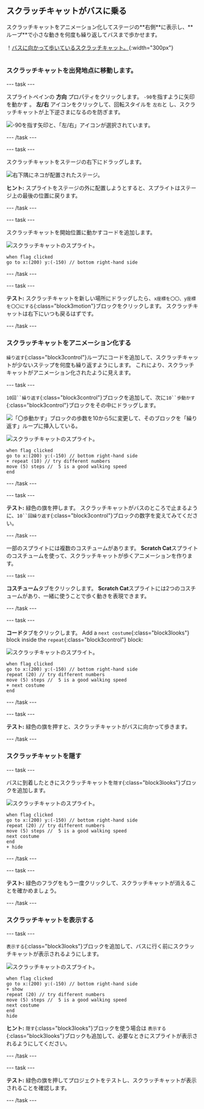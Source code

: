 ## スクラッチキャットがバスに乗る

<div style="display: flex; flex-wrap: wrap">
<div style="flex-basis: 200px; flex-grow: 1; margin-right: 15px;">
スクラッチキャットをアニメーション化してステージの**右側**に表示し、**ループ**で小さな動きを何度も繰り返してバスまで歩かせます。 
</div>
<div>

！[バスに向かって歩いているスクラッチキャット。](images/cat-catches-bus.png){:width="300px"}

</div>
</div>

### スクラッチキャットを出発地点に移動します。

--- task ---

スプライトペインの **方向** プロパティをクリックします。 `-90`を指すように矢印を動かす 。 **左/右** アイコンをクリックして、回転スタイルを `左右`と し、スクラッチキャットが上下逆さまになるのを防ぎます。

![-90を指す矢印と、「左/右」アイコンが選択されています。](images/sprite-pane-direction.png)

--- /task ---

--- task ---

スクラッチキャットをステージの右下にドラッグします。

![右下隅にネコが配置されたステージ。](images/bottom-right-cat.png)

**ヒント:** スプライトをステージの外に配置しようとすると、スプライトはステージ上の最後の位置に戻ります。

--- /task ---

--- task ---

スクラッチキャットを開始位置に動かすコードを追加します。

![スクラッチキャットのスプライト。](images/scratch-cat-sprite.png)

```blocks3
when flag clicked
go to x:(200) y:(-150) // bottom right-hand side
```

--- /task ---

--- task ---

**テスト:** スクラッチキャットを新しい場所にドラッグしたら、`x座標を〇〇、y座標を〇〇にする`{:class="block3motion"}ブロックをクリックします。 スクラッチキャットは右下にいつも戻るはずです。

--- /task ---

### スクラッチキャットをアニメーション化する

`繰り返す`{:class="block3control"}ループにコードを追加して、スクラッチキャットが少ないステップを何度も繰り返すようにします。 これにより、スクラッチキャットがアニメーション化されたように見えます。

--- task ---

`10回``繰り返す`{:class="block3control"}ブロックを追加して、次に`10``歩動かす`{:class="block3control"}ブロックをその中にドラッグします。

![「〇歩動かす」ブロックの歩数を10から5に変更して、そのブロックを「繰り返す」ループに挿入している。](images/block-into-loop.gif)

![スクラッチキャットのスプライト。](images/scratch-cat-sprite.png)

```blocks3
when flag clicked
go to x:(200) y:(-150) // bottom right-hand side
+ repeat (10) // try different numbers
move (5) steps //  5 is a good walking speed
end
```

--- /task ---

--- task ---

**テスト:** 緑色の旗を押します。 スクラッチキャットがバスのところで止まるように、`10``回繰り返す`{:class="block3control"}ブロックの数字を変えてみてください。

--- /task ---

一部のスプライトには複数のコスチュームがあります。 **Scratch Cat**スプライトのコスチュームを使って、スクラッチキャットが歩くアニメーションを作ります。

--- task ---

**コスチューム**タブをクリックします。 **Scratch Cat**スプライトには2つのコスチュームがあり、一緒に使うことで歩く動きを表現できます。

--- /task ---

--- task ---

**コード**タブをクリックします。 Add a `next costume`{:class="block3looks"} block inside the `repeat`{:class="block3control"} block:

![スクラッチキャットのスプライト。](images/scratch-cat-sprite.png)

```blocks3
when flag clicked
go to x:(200) y:(-150) // bottom right-hand side
repeat (20) // try different numbers
move (5) steps //  5 is a good walking speed
+ next costume 
end
```
--- /task ---

--- task ---

**テスト:** 緑色の旗を押すと、スクラッチキャットがバスに向かって歩きます。

--- /task ---

### スクラッチキャットを隠す

--- task ---

バスに到着したときにスクラッチキャットを`隠す`{:class="block3looks"}ブロックを追加します。

![スクラッチキャットのスプライト。](images/scratch-cat-sprite.png)

```blocks3
when flag clicked
go to x:(200) y:(-150) // bottom right-hand side
repeat (20) // try different numbers
move (5) steps //  5 is a good walking speed
next costume 
end
+ hide
```

--- /task ---

--- task ---

**テスト:** 緑色のフラグをもう一度クリックして、スクラッチキャットが消えることを確かめましょう。

--- /task ---

### スクラッチキャットを表示する

--- task ---

`表示する`{:class="block3looks"}ブロックを追加して、バスに行く前にスクラッチキャットが表示されるようにします。

![スクラッチキャットのスプライト。](images/scratch-cat-sprite.png)

```blocks3
when flag clicked
go to x:(200) y:(-150) // bottom right-hand side
+ show
repeat (20) // try different numbers
move (5) steps //  5 is a good walking speed
next costume 
end
hide
```

**ヒント:** `隠す`{:class="block3looks"}ブロックを使う場合は `表示する`{:class="block3looks"}ブロックも追加して、必要なときにスプライトが表示されるようにしてください。

--- /task ---

--- task ---

**テスト:** 緑色の旗を押してプロジェクトをテストし、スクラッチキャットが表示されることを確認します。

--- /task ---

